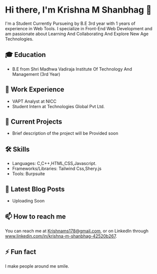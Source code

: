# Hi there, I'm Krishna M Shanbhag 👋

I'm a Student Currently Pursueing by B.E 3rd year with 1 years of experience in Web Tools. I specialize in Front-End Web Development and am passionate about Learning And Collaborating And Explore New Age Technologies.

## 🎓 Education

- B.E from Shri Madhwa Vadiraja Institute Of Technology And Management (3rd Year)

## 💼 Work Experience

- VAPT Analyst at NICC  
- Student Intern at Technologies Global Pvt Ltd.

## 🌱 Current Projects

-  Brief description of the project will be Provided soon

## 🛠 Skills

- Languages: C,C++,HTML,CSS,Javascript.
- Frameworks/Libraries: Tailwind Css,Shery.js
- Tools: Burpsuite

## 📝 Latest Blog Posts

- Uploading Soon

## 📫 How to reach me

You can reach me at Krishnams178@gmail.com, or on LinkedIn through www.linkedin.com/in/krishna-m-shanbhag-42520b267.

## ⚡ Fun fact

I make people around me smile.
